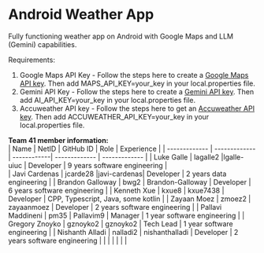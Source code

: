 # Android Weather App

Fully functioning weather app on Android with Google Maps and LLM (Gemini) capabilities.

Requirements:
1. Google Maps API Key - Follow the steps here to create a [Google Maps API key](https://developers.google.com/maps/documentation/android-sdk/get-api-key). Then add MAPS_API_KEY=your_key in your local.properties file.
2. Gemini API Key - Follow the steps here to create a [Gemini API key](https://developer.android.com/ai/google-ai-client-sdk#generate-api-key). Then add AI_API_KEY=your_key in your local.properties file.
3. Accuweather API key - Follow the steps here to get an [Accuweather API key](https://developer.accuweather.com/getting-started#:~:text=Click%20the%20%E2%80%9CAdd%20a%20new,and%20details%20about%20your%20App). Then add ACCUWEATHER_API_KEY=your_key in your local.properties file.

<b>Team 41 member information:</b>
<br/>
| Name | NetID | GitHub ID | Role | Experience |
| ------------- | ------------- | ------------| ------------- | ------------- |
| Luke Galle | lagalle2 |lgalle-uiuc | Developer | 9 years software engineering |  
| Javi Cardenas | jcarde28 |javi-cardenas| Developer | 2 years data engineering |
| Brandon Galloway | bwg2 | Brandon-Galloway | Developer | 6 years software engineering |
| Kenneth Xue | kxue8 | kxue7438 | Developer | CPP, Typescript, Java, some kotlin |
| Zayaan Moez | zmoez2 | zayaanmoez | Developer | 2 years software engineering |
| Pallavi Maddineni | pm35 | Pallavim9 | Manager | 1 year software engineering |
| Gregory Znoyko | gznoyko2 | gznoyko2 | Tech Lead | 1 year software engineering |
| Nishanth Alladi | nalladi2 | nishanthalladi | Developer | 2 years software engineering |
| | | | | |
<br/>
